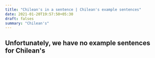 ```yaml
---
title: "Chilean's in a sentence | Chilean's example sentences"
date: 2021-01-20T19:57:50+05:30
draft: falses
summary: "Chilean's"
---
```

## Unfortunately, we have no example sentences for Chilean's                 
